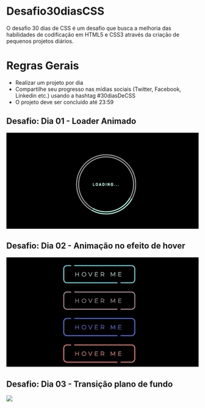 # Desafio30diasCSS
O desafio 30 dias de CSS é um desafio que busca a melhoria das habilidades de codificação em HTML5 e CSS3 através da criação de pequenos projetos diários.


# Regras Gerais
- Realizar um projeto por dia
- Compartilhe seu progresso nas mídias sociais (Twitter, Facebook, Linkedin etc.) usando a hashtag #30diasDeCSS
- O projeto deve ser concluído até 23:59


## Desafio: Dia 01 - Loader Animado
![](loading_dia01.gif)

## Desafio: Dia 02 - Animação no efeito de hover
![](hoverme.gif)

## Desafio: Dia 03 - Transição plano de fundo
![](transition.gif)
